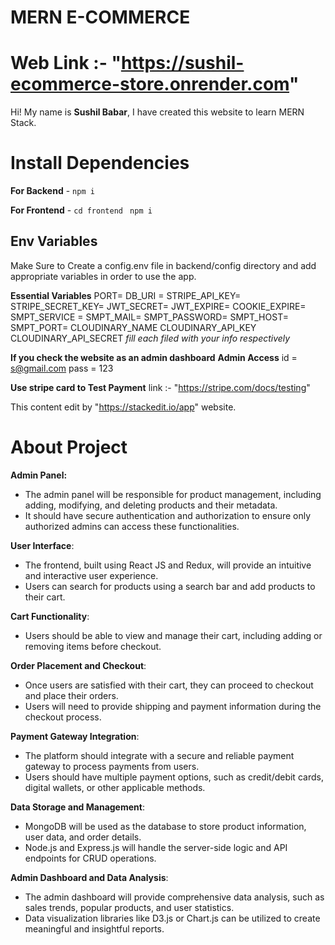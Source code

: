 # MERN E-COMMERCE 

# Web Link :- "https://sushil-ecommerce-store.onrender.com"

Hi! My name is **Sushil Babar**, I have created this website to learn MERN Stack.

# Install Dependencies

**For Backend** - `npm i`

**For Frontend** - `cd frontend` ` npm i`

## Env Variables

Make Sure to Create a config.env file in backend/config directory and add appropriate variables in order to use the app.

**Essential Variables**
PORT=
DB_URI =
STRIPE_API_KEY=
STRIPE_SECRET_KEY=
JWT_SECRET=
JWT_EXPIRE=
COOKIE_EXPIRE=
SMPT_SERVICE =
SMPT_MAIL=
SMPT_PASSWORD=
SMPT_HOST=
SMPT_PORT=
CLOUDINARY_NAME
CLOUDINARY_API_KEY
CLOUDINARY_API_SECRET
_fill each filed with your info respectively_


**If you check the website as an admin dashboard**
**Admin Access**
id = s@gmail.com
pass = 123

**Use stripe card to Test Payment**
link :- "https://stripe.com/docs/testing"

This content edit by "https://stackedit.io/app" website.



# About Project

**Admin Panel:**
 -   The admin panel will be responsible for product management, including adding, modifying, and deleting products and their metadata.
 -   It should have secure authentication and authorization to ensure only authorized admins can access these functionalities.

**User Interface**:
 -  The frontend, built using React JS and Redux, will provide an intuitive and interactive user experience.
 -   Users can search for products using a search bar and add products to their cart.

**Cart Functionality**:
 -  Users should be able to view and manage their cart, including adding or removing items before checkout.

**Order Placement and Checkout**:
 -  Once users are satisfied with their cart, they can proceed to checkout and place their orders.
 -  Users will need to provide shipping and payment information during the checkout process.

**Payment Gateway Integration**:
 -   The platform should integrate with a secure and reliable payment gateway to process payments from users.
 -   Users should have multiple payment options, such as credit/debit cards, digital wallets, or other applicable methods.

 **Data Storage and Management**:
 - MongoDB will be used as the database to store product information, user data, and order details.
 - Node.js and Express.js will handle the server-side logic and API endpoints for CRUD operations.

 **Admin Dashboard and Data Analysis**:
 - The admin dashboard will provide comprehensive data analysis, such as sales trends, popular products, and user statistics. 
 - Data visualization libraries like D3.js or Chart.js can be utilized to create meaningful and insightful reports.
